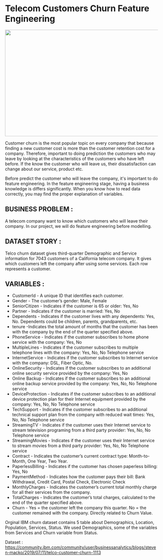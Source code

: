# Telecom Customers Churn Feature Engineering

<img src="https://camo.githubusercontent.com/e33bd53e6b7096cd81bc40e157ef55ff90bf8b04505edfe7f9925e65e1507776/68747470733a2f2f626c6f672e616363657373646576656c6f706d656e742e636f6d2f68732d66732f68756266732f6d61676e6574253230637573746f6d6572732e6769663f77696474683d343633266e616d653d6d61676e6574253230637573746f6d6572732e676966" width=700px height=350px>

Customer churn is the most popular topic on every company that because finding a new customer cost is more than the customer retention cost for a company. Therefore, important to doing prediction the customers who may leave by looking at the characteristics of the customers who have left before. If the know the customer who will leave us, their dissatisfaction can change about our service, product etc.

Before predict the customer who will leave the company, it's important to do feature engineering. In the feature engineering stage, having a business knowledge is differs significantly. When you know how to read data correctly, you may find the proper explanation of variables.

## BUSINESS PROBLEM :

A telecom company want to know which customers who will leave their company. In our project, we will do feature engineering before modelling. 

## DATASET STORY :

Telco churn dataset gives third-quarter Demographic and Service information for 7043 customers of a California telecom company. It gives which customers left the company after using some services. Each row represents a customer. 

## VARIABLES :

* CustomerId - A unique ID that identifies each customer.
* Gender - The customer’s gender: Male, Female
* SeniorCitizen - Indicates if the customer is 65 or older: Yes, No
* Partner - Indicates if the customer is married: Yes, No
* Dependents - Indicates if the customer lives with any dependents: Yes, No. Dependents could be children, parents, grandparents, etc.
* tenure -Indicates the total amount of months that the customer has been with the company by the end of the quarter specified above.
* PhoneService - Indicates if the customer subscribes to home phone service with the company: Yes, No
* MultipleLines - Indicates if the customer subscribes to multiple telephone lines with the company: Yes, No, No Telephone service
* InternetService - Indicates if the customer subscribes to Internet service with the company: DSL, Fiber Optic, No.
* OnlineSecurity - Indicates if the customer subscribes to an additional online security service provided by the company: Yes, No
* Online Backup - Indicates if the customer subscribes to an additional online backup service provided by the company: Yes, No, No Telephone service
* DeviceProtection - Indicates if the customer subscribes to an additional device protection plan for their Internet equipment provided by the company: Yes, No, No Telephone service
* TechSupport - Indicates if the customer subscribes to an additional technical support plan from the company with reduced wait times: Yes, No, No Telephone service
* StreamingTV - Indicates if the customer uses their Internet service to stream television programing from a third party provider: Yes, No, No Telephone service
* StreamingMovies - Indicates if the customer uses their Internet service to stream movies from a third party provider: Yes, No, No Telephone service
* Contract - Indicates the customer’s current contract type: Month-to-Month, One Year, Two Year.
* PaperlessBilling - Indicates if the customer has chosen paperless billing: Yes, No
* PaymentMethod - Indicates how the customer pays their bill: Bank Withdrawal, Credit Card, Postal Check, Electronic Check
* MonthlyCharges - Indicates the customer’s current total monthly charge for all their services from the company.
* TotalCharges - Indicates the customer’s total charges, calculated to the end of the quarter specified above.
* Churn - Yes = the customer left the company this quarter. No = the customer remained with the company. Directly related to Churn Value.


Orginal IBM churn dataset contains 5 table about Demographics, Location, Population, Services, Status. We used Demographics, some of the variables from Services and Churn variable from Status.

Dataset : https://community.ibm.com/community/user/businessanalytics/blogs/steven-macko/2019/07/11/telco-customer-churn-1113

